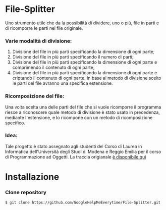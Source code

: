 # File-Splitter
Uno strumento utile che da la possibilità di dividere, uno o più, file in parti e di ricomporre le parti nel file originale. 

### Varie modalità di divisione:
1. Divisione del file in più parti specificando la dimensione di ogni parte;
2. Divisione del file in più parti specificando il numero di parti;
3. Divisione del file in più parti specificando la dimensione di ogni parte e comprimendo il contenuto di ogni parte;
4. Divisione del file in più parti specificando la dimensione di ogni parte e criptando il contenuto di ogni parte.
In base al metodo di divisione scelto le parti del file avranno una specifica estensione.

### Ricomposizione del file:
Una volta scelta una delle parti del file che si vuole ricomporre il programma riesce a riconoscere quale metodo di divisione è stato usato in precedenza, mediante l'estensione, e lo ricompone con un metodo di ricomposizione specifico.

### Idea:
Tale progetto è stato assegnato agli studenti del Corso di Laurea in Informatica dell'Università degli Studi di Modena e Reggio Emilia per il corso di Programmazione ad Oggetti.
La traccia origianale [è disponibile qui](http://didattica.agentgroup.unimore.it/wiki/index.php/Programmazione_ad_Oggetti#Modalit.C3.A0_di_Sviluppo_del_Progetto_Java)




# Installazione
### Clone repository
```console
$ git clone https://github.com/GoogleHelpMeEverytime/File-Splitter.git
```
